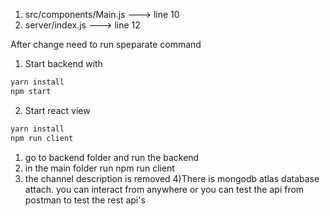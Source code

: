 1) src/components/Main.js ---> line 10
2) server/index.js ---> line 12

After change need to run speparate command 
1) Start backend with 

```bash
yarn install
npm start
```

2) Start react view
```bash
yarn install
npm run client
```


1) go to backend folder and run the backend
2) in the main folder run npm run client
3) the channel description is removed
4)There is mongodb atlas database attach. you can interact from anywhere or you can test the api from postman to test the rest api's

